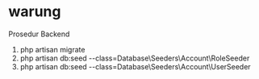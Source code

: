 # warung

Prosedur Backend
1. php artisan migrate
2. php artisan db:seed --class=Database\\Seeders\\Account\\RoleSeeder
3. php artisan db:seed --class=Database\\Seeders\\Account\\UserSeeder

